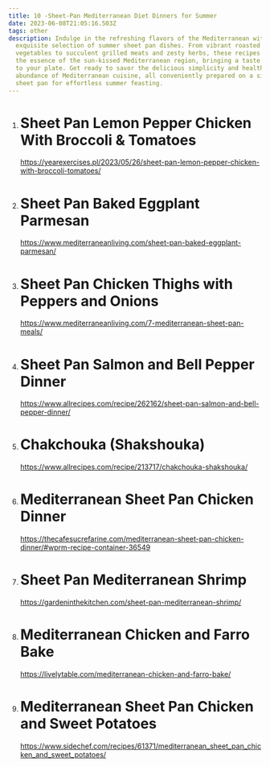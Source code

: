 ```yaml
---
title: 10 -Sheet-Pan Mediterranean Diet Dinners for Summer
date: 2023-06-08T21:05:16.503Z
tags: other
description: Indulge in the refreshing flavors of the Mediterranean with our
  exquisite selection of summer sheet pan dishes. From vibrant roasted
  vegetables to succulent grilled meats and zesty herbs, these recipes capture
  the essence of the sun-kissed Mediterranean region, bringing a taste of summer
  to your plate. Get ready to savor the delicious simplicity and healthy
  abundance of Mediterranean cuisine, all conveniently prepared on a single
  sheet pan for effortless summer feasting.
---
```

1. # Sheet Pan Lemon Pepper Chicken With Broccoli & Tomatoes

   https://yearexercises.pl/2023/05/26/sheet-pan-lemon-pepper-chicken-with-broccoli-tomatoes/
2. # Sheet Pan Baked Eggplant Parmesan

   https://www.mediterraneanliving.com/sheet-pan-baked-eggplant-parmesan/
3. # Sheet Pan Chicken Thighs with Peppers and Onions

   https://www.mediterraneanliving.com/7-mediterranean-sheet-pan-meals/
4. # Sheet Pan Salmon and Bell Pepper Dinner

   https://www.allrecipes.com/recipe/262162/sheet-pan-salmon-and-bell-pepper-dinner/
5. # Chakchouka (Shakshouka)

   https://www.allrecipes.com/recipe/213717/chakchouka-shakshouka/
6. # Mediterranean Sheet Pan Chicken Dinner

   https://thecafesucrefarine.com/mediterranean-sheet-pan-chicken-dinner/#wprm-recipe-container-36549
7. # Sheet Pan Mediterranean Shrimp

   https://gardeninthekitchen.com/sheet-pan-mediterranean-shrimp/
8. # Mediterranean Chicken and Farro Bake

   https://livelytable.com/mediterranean-chicken-and-farro-bake/
9. # Mediterranean Sheet Pan Chicken and Sweet Potatoes

   https://www.sidechef.com/recipes/61371/mediterranean_sheet_pan_chicken_and_sweet_potatoes/